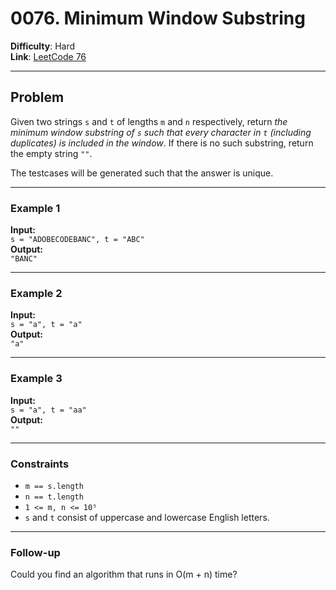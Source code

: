 # 0076. Minimum Window Substring

**Difficulty**: Hard  
**Link**: [LeetCode 76](https://leetcode.com/problems/minimum-window-substring/)

---

## Problem

Given two strings `s` and `t` of lengths `m` and `n` respectively, return *the minimum window substring of `s` such that every character in `t` (including duplicates) is included in the window*. If there is no such substring, return the empty string `""`.

The testcases will be generated such that the answer is unique.

---

### Example 1

**Input:**  
`s = "ADOBECODEBANC", t = "ABC"`  
**Output:**  
`"BANC"`

---

### Example 2

**Input:**  
`s = "a", t = "a"`  
**Output:**  
`"a"`

---

### Example 3

**Input:**  
`s = "a", t = "aa"`  
**Output:**  
`""`

---

### Constraints

- `m == s.length`  
- `n == t.length`  
- `1 <= m, n <= 10⁵`  
- `s` and `t` consist of uppercase and lowercase English letters.

---

### Follow-up

Could you find an algorithm that runs in O(m + n) time?

